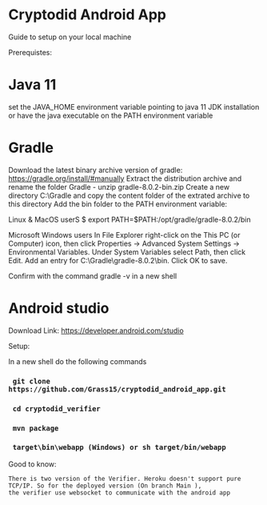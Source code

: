 # Cryptodid Android App
  
  Guide to setup on your local machine
  
  Prerequistes: 

Java 11
=========
  set the JAVA_HOME environment variable pointing to java 11 JDK installation or have the java executable on the PATH environment variable

Gradle
=============
  Download the latest binary archive version of gradle: https://gradle.org/install/#manually
  Extract the distribution archive and rename the folder Gradle
    - unzip gradle-8.0.2-bin.zip
  Create a new directory C:\Gradle and copy the content folder of the extrated archive to this directory
  Add the bin folder to the PATH environment variable:
      
  Linux & MacOS userS
      $ export PATH=$PATH:/opt/gradle/gradle-8.0.2/bin

  Microsoft Windows users
      In File Explorer right-click on the This PC (or Computer) icon, then click Properties -> Advanced System Settings -> Environmental Variables.
      Under System Variables select Path, then click Edit. Add an entry for C:\Gradle\gradle-8.0.2\bin. Click OK to save.

  Confirm with the command gradle -v in a new shell
    
Android studio
================
  Download Link: https://developer.android.com/studio
    
  Setup:
  
  In a new shell do the following commands
  ### ` git clone https://github.com/Grass15/cryptodid_android_app.git`
  ### ` cd cryptodid_verifier`
  ### ` mvn package`
  ### ` target\bin\webapp (Windows) or sh target/bin/webapp`

  Good to know:
    
    There is two version of the Verifier. Heroku doesn't support pure TCP/IP. So for the deployed version (On branch Main ), 
    the verifier use websocket to communicate with the android app
